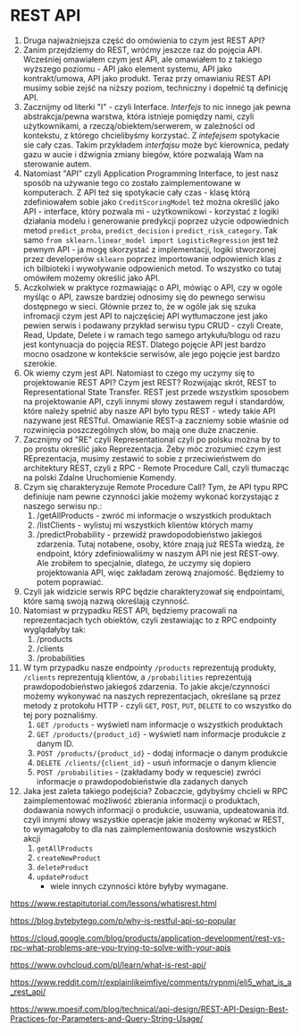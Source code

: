 # REST API

1. Druga najważniejsza część do omówienia to czym jest REST API? 
2. Zanim przejdziemy do REST, wróćmy jeszcze raz do pojęcia API. Wcześniej omawiałem czym jest API, ale omawiałem to z takiego wyższego poziomu - API jako element systemu, API jako kontrakt/umowa, API jako produkt. Teraz przy omawianiu REST API musimy sobie zejść na niższy poziom, techniczny i dopełnić tą definicję API.
3. Zacznijmy od literki "I" - czyli Interface. *Interfejs* to nic innego jak pewna abstrakcja/pewna warstwa, która istnieje pomiędzy nami, czyli użytkownikami, a rzeczą/obiektem/serwerem, w zależności od kontekstu, z którego chcielibyśmy korzystać. Z *intefejsem* spotykacie sie cały czas. Takim przykładem *interfajsu* może być kierownica, pedały gazu w aucie i dźwignia zmiany biegów, które pozwalają Wam na sterowanie autem.
4. Natomiast "API" czyli Application Programming Interface, to jest nasz sposób na używanie tego co zostało zaimplementowane w komputerach. Z API też się spotykacie cały czas - klasę którą zdefiniowałem sobie jako `CreditScoringModel` też można określić jako API - interface, który pozwala mi - użytkownikowi - korzystać z logiki działania modelu i generowanie predykcji poprzez użycie odpowiednich metod `predict_proba`, `predict_decision` i `predict_risk_category`. Tak samo `from sklearn.linear_model import LogisticRegression` jest też pewnym API - ja mogę skorzystać z implementacji, logiki stworzonej przez developerów `sklearn` poprzez importowanie odpowienich klas z ich bilbioteki i wywoływanie odpowienich metod. To wszystko co tutaj omówiłem możemy określić jako API.
5. Aczkolwiek w praktyce rozmawiając o API, mówiąc o API, czy w ogóle myśląc o API, zawsze bardziej odnosimy się do pewnego serwisu dostępnego w sieci. Głównie przez to, że w ogóle jak się szuka infromacji czym jest API to najczęściej API wytłumaczone jest jako pewien serwis i podawany przykład serwisu typu CRUD - czyli Create, Read, Update, Delete i w ramach tego samego artykułu/blogu od razu jest kontynuacja do pojęcia REST. Dlatego pojęcie API jest bardzo mocno osadzone w kontekście serwisów, ale jego pojęcie jest bardzo szerokie.
6. Ok wiemy czym jest API. Natomiast to czego my uczymy się to projektowanie REST API? Czym jest REST? Rozwijając skrót, REST to Representational State Transfer. REST jest przede wszystkim sposobem na projektowanie API, czyli innymi słowy zestawem reguł i standardów, które należy spełnić aby nasze API było typu REST - wtedy takie API nazywane jest RESTful. Omawianie REST-a zaczniemy sobie właśnie od rozwinięcia poszczególnych słów, bo mają one duże znaczenie.
7. Zacznijmy od "RE" czyli Representational czyli po polsku można by to po prostu określić jako Reprezentacja. Żeby móc zrozumieć czym jest REprezentacja, musimy zestawić to sobie z przeciwieństwem do architektury REST, czyli z RPC - Remote Procedure Call, czyli tłumacząc na polski Zdalne Uruchomienie Komendy. 
8. Czym się charakteryzuje Remote Procedure Call? Tym, że API typu RPC definiuje nam pewne czynności jakie możemy wykonać korzystając z naszego serwisu np.:
	1. /getAllProducts - zwróć mi informacje o wszystkich produktach
	2. /listClients - wylistuj mi wszystkich klientów których mamy
	3. /predictProbability - przewidź prawdopodobieństwo jakiegoś zdarzenia. Tutaj notabene, osoby, które znają już RESTa wiedzą, że endpoint, który zdefiniowaliśmy w naszym API nie jest REST-owy. Ale zrobiłem to specjalnie, dlatego, że uczymy się dopiero projektowania API, więc zakładam zerową znajomość. Będziemy to potem poprawiać. 
9. Czyli jak widzicie serwis RPC będzie charakteryzował się endpointami, które samą swoją nazwą określają czynność.
10. Natomiast w przypadku REST API, będziemy pracowali na reprezentacjach tych obiektów, czyli zestawiając to z RPC endpointy wyglądałyby tak:
	1. /products
	2. /clients
	3. /probabilities
11. W tym przypadku nasze endpointy `/products` reprezentują produkty, `/clients` reprezentują klientów, a `/probabilities` reprezentują prawdopodobieństwo jakiegoś zdarzenia. To jakie akcje/czynności możemy wykonywać na naszych reprezentacjach, określane są przez metody z protokołu HTTP - czyli `GET`, `POST`, `PUT`, `DELETE` to co wszystko do tej pory poznaliśmy.
	1. `GET /products` - wyświetl nam informacje o wszystkich produktach
	2. `GET /products/{product_id}` - wyświetl nam informacje produkcie z danym ID.
	3. `POST /products/{product_id}` - dodaj informacje o danym produkcie
	4. `DELETE /clients/{client_id}` - usuń informacje o danym kliencie
	5. `POST /probabilities` - (zakładamy body w requescie) zwróci informacje o prawdopodobieństwie dla zadanych danych
12. Jaka jest zaleta takiego podejścia? Zobaczcie, gdybyśmy chcieli w RPC zaimplementować możliwość zbierania informacji o produktach, dodawania nowych informacji o produkcie, usuwania, updeatowania itd. czyli innymi słowy wszystkie operacje jakie możemy wykonać w REST, to wymagałoby to dla nas zaimplementowania dosłownie wszystkich akcji
	1. `getAllProducts`
	2. `createNewProduct`
	3. `deleteProduct`
	4. `updateProduct`
	   + wiele innych czynności które byłyby wymagane.




https://www.restapitutorial.com/lessons/whatisrest.html

https://blog.bytebytego.com/p/why-is-restful-api-so-popular

https://cloud.google.com/blog/products/application-development/rest-vs-rpc-what-problems-are-you-trying-to-solve-with-your-apis

https://www.ovhcloud.com/pl/learn/what-is-rest-api/

https://www.reddit.com/r/explainlikeimfive/comments/rypnmj/eli5_what_is_a_rest_api/

https://www.moesif.com/blog/technical/api-design/REST-API-Design-Best-Practices-for-Parameters-and-Query-String-Usage/
